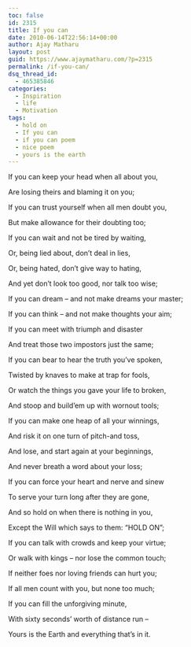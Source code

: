 ```yaml
---
toc: false
id: 2315
title: If you can
date: 2010-06-14T22:56:14+00:00
author: Ajay Matharu
layout: post
guid: https://www.ajaymatharu.com/?p=2315
permalink: /if-you-can/
dsq_thread_id:
  - 465385846
categories:
  - Inspiration
  - life
  - Motivation
tags:
  - hold on
  - If you can
  - if you can poem
  - nice poem
  - yours is the earth
---
```

If you can keep your head when all about you,
  
Are losing theirs and blaming it on you;
  
If you can trust yourself when all men doubt you,
  
But make allowance for their doubting too;
  
If you can wait and not be tired by waiting,
  
Or, being lied about, don&#8217;t deal in lies,
  
Or, being hated, don&#8217;t give way to hating,
  
And yet don&#8217;t look too good, nor talk too wise;

If you can dream &#8211; and not make dreams your master;
  
If you can think &#8211; and not make thoughts your aim;
  
If you can meet with triumph and disaster
  
And treat those two impostors just the same;
  
If you can bear to hear the truth you&#8217;ve spoken,
  
Twisted by knaves to make at trap for fools,
  
Or watch the things you gave your life to broken,
  
And stoop and build&#8217;em up with wornout tools;

If you can make one heap of all your winnings,
  
And risk it on one turn of pitch-and toss,
  
And lose, and start again at your beginnings,
  
And never breath a word about your loss;
  
If you can force your heart and nerve and sinew
  
To serve your turn long after they are gone,
  
And so hold on when there is nothing in you,
  
Except the Will which says to them: &#8220;HOLD ON&#8221;;

If you can talk with crowds and keep your virtue;
  
Or walk with kings &#8211; nor lose the common touch;
  
If neither foes nor loving friends can hurt you;
  
If all men count with you, but none too much;
  
If you can fill the unforgiving minute,
  
With sixty seconds&#8217; worth of distance run &#8211;
  
Yours is the Earth and everything that&#8217;s in it.
